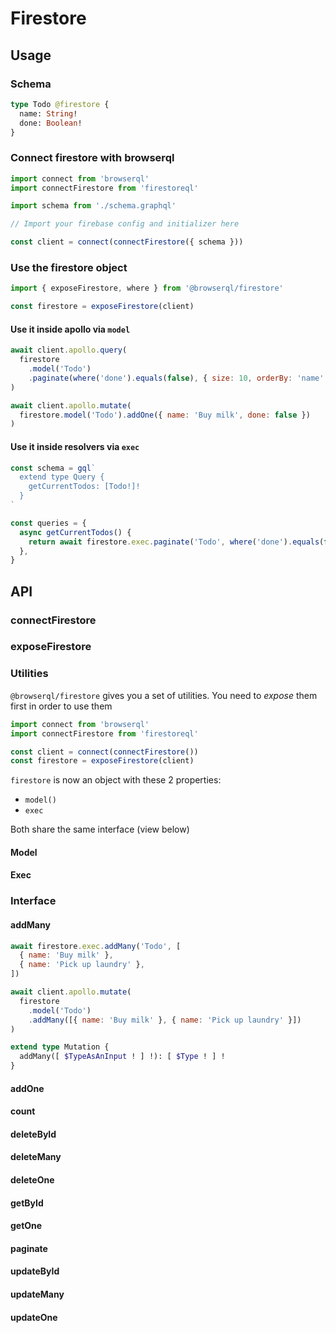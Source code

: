 # Firestore

## Usage

### Schema

```graphql
type Todo @firestore {
  name: String!
  done: Boolean!
}
```

### Connect firestore with browserql

```js
import connect from 'browserql'
import connectFirestore from 'firestoreql'

import schema from './schema.graphql'

// Import your firebase config and initializer here

const client = connect(connectFirestore({ schema }))
```

### Use the firestore object

```js
import { exposeFirestore, where } from '@browserql/firestore'

const firestore = exposeFirestore(client)
```

#### Use it inside apollo via `model`

```js
await client.apollo.query(
  firestore
    .model('Todo')
    .paginate(where('done').equals(false), { size: 10, orderBy: 'name' })
)

await client.apollo.mutate(
  firestore.model('Todo').addOne({ name: 'Buy milk', done: false })
)
```

#### Use it inside resolvers via `exec`

```js
const schema = gql`
  extend type Query {
    getCurrentTodos: [Todo!]!
  }
`

const queries = {
  async getCurrentTodos() {
    return await firestore.exec.paginate('Todo', where('done').equals(false))
  },
}
```

## API

### connectFirestore

### exposeFirestore

### Utilities

`@browserql/firestore` gives you a set of utilities. You need to _expose_ them first in order to use them

```js
import connect from 'browserql'
import connectFirestore from 'firestoreql'

const client = connect(connectFirestore())
const firestore = exposeFirestore(client)
```

`firestore` is now an object with these 2 properties:

- `model()`
- `exec`

Both share the same interface (view below)

#### Model

#### Exec

### Interface

#### addMany

```js
await firestore.exec.addMany('Todo', [
  { name: 'Buy milk' },
  { name: 'Pick up laundry' },
])

await client.apollo.mutate(
  firestore
    .model('Todo')
    .addMany([{ name: 'Buy milk' }, { name: 'Pick up laundry' }])
)
```

```graphql
extend type Mutation {
  addMany([ $TypeAsAnInput ! ] !): [ $Type ! ] !
}
```

#### addOne

#### count

#### deleteById

#### deleteMany

#### deleteOne

#### getById

#### getOne

#### paginate

#### updateById

#### updateMany

#### updateOne
